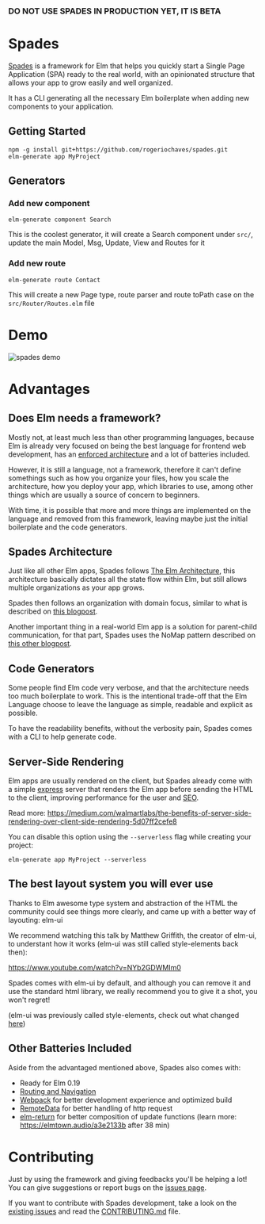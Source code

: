 ### DO NOT USE SPADES IN PRODUCTION YET, IT IS BETA

# Spades

[Spades](https://www.google.com/search?tbm=isch&q=tree%20spade&tbs=imgo:1) is a framework for Elm that helps you quickly start a Single Page Application (SPA) ready to the real world, with an opinionated structure that allows your app to grow easily and well organized.

It has a CLI generating all the necessary Elm boilerplate when adding new components to your application.

## Getting Started

```
npm -g install git+https://github.com/rogeriochaves/spades.git
elm-generate app MyProject
```

## Generators

### Add new component

```
elm-generate component Search
```

This is the coolest generator, it will create a Search
component under `src/`, update the main Model, Msg, Update, View and Routes for it

### Add new route

```
elm-generate route Contact
```

This will create a new Page type, route parser and route toPath case on the `src/Router/Routes.elm` file

# Demo

![spades demo](https://user-images.githubusercontent.com/792201/41208764-e2aa697e-6cfc-11e8-96ac-15750f08f8fb.gif)

# Advantages

## Does Elm needs a framework?

Mostly not, at least much less than other programming languages, because Elm is already very focused on being the best language for frontend web development, has an [enforced architecture](https://guide.elm-lang.org/architecture/) and a lot of batteries included.

However, it is still a language, not a framework, therefore it can't define somethings such as how you organize your files, how you scale the architecture, how you deploy your app, which libraries to use, among other things which are usually a source of concern to beginners.

With time, it is possible that more and more things are implemented on the language and removed from this framework, leaving maybe just the initial boilerplate and the code generators.

## Spades Architecture

Just like all other Elm apps, Spades follows [The Elm Architecture](https://guide.elm-lang.org/architecture/), this architecture basically dictates all the state flow within Elm, but still allows multiple organizations as your app grows.

Spades then follows an organization with domain focus, similar to what is described on [this blogpost](https://medium.com/@_rchaves_/structured-todomvc-example-with-elm-a68d87cd38da).

Another important thing in a real-world Elm app is a solution for parent-child communication, for that part, Spades uses the NoMap pattern described on [this other blogpost](https://medium.com/@_rchaves_/child-parent-communication-in-elm-outmsg-vs-translator-vs-nomap-patterns-f51b2a25ecb1).

## Code Generators

Some people find Elm code very verbose, and that the architecture needs too much boilerplate to work. This is the intentional trade-off that the Elm Language choose to leave the language as simple, readable and explicit as possible.

To have the readability benefits, without the verbosity pain, Spades comes with a CLI to help generate code.

## Server-Side Rendering

Elm apps are usually rendered on the client, but Spades already come with a simple [express](https://expressjs.com/) server that renders the Elm app before sending the HTML to the client, improving performance for the user and [SEO](https://en.wikipedia.org/wiki/Search_engine_optimization).

Read more: https://medium.com/walmartlabs/the-benefits-of-server-side-rendering-over-client-side-rendering-5d07ff2cefe8

You can disable this option using the `--serverless` flag while creating your project:

```
elm-generate app MyProject --serverless
```

## The best layout system you will ever use

Thanks to Elm awesome type system and abstraction of the HTML the community could see things more clearly, and came up with a better way of layouting: elm-ui

We recommend watching this talk by Matthew Griffith, the creator of elm-ui, to understant how it works (elm-ui was still called style-elements back then):

https://www.youtube.com/watch?v=NYb2GDWMIm0

Spades comes with elm-ui by default, and although you can remove it and use the standard html library, we really recommend you to give it a shot, you won't regret!

(elm-ui was previously called style-elements, check out what changed [here](https://github.com/mdgriffith/elm-ui/blob/master/CHANGES-FROM-STYLE-ELEMENTS.md))

## Other Batteries Included

Aside from the advantaged mentioned above, Spades also comes with:

- Ready for Elm 0.19
- [Routing and Navigation](https://www.elm-tutorial.org/en/07-routing/cover.html)
- [Webpack](https://webpack.js.org/) for better development experience and optimized build
- [RemoteData](http://package.elm-lang.org/packages/krisajenkins/remotedata/latest/RemoteData) for better handling of http request
- [elm-return](http://package.elm-lang.org/packages/Fresheyeball/elm-return/latest) for better composition of update functions (learn more: https://elmtown.audio/a3e2133b after 38 min)

# Contributing

Just by using the framework and giving feedbacks you'll be helping a lot! You can give suggestions or report bugs on the [issues page](https://github.com/rogeriochaves/spades/issues).

If you want to contribute with Spades development, take a look on the [existing issues](https://github.com/rogeriochaves/spades/issues) and read the [CONTRIBUTING.md](CONTRIBUTING.md) file.

